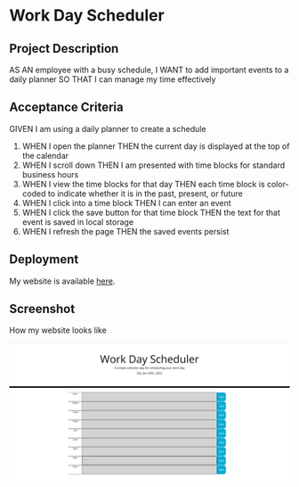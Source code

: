 # Work Day Scheduler

## Project Description

AS AN employee with a busy schedule, I WANT to add important events to a daily planner SO THAT I can manage my time effectively

## Acceptance Criteria

GIVEN I am using a daily planner to create a schedule

1. WHEN I open the planner THEN the current day is displayed at the top of the calendar
2. WHEN I scroll down THEN I am presented with time blocks for standard business hours
3. WHEN I view the time blocks for that day THEN each time block is color-coded to indicate whether it is in the past, present, or future
4. WHEN I click into a time block THEN I can enter an event
5. WHEN I click the save button for that time block THEN the text for that event is saved in local storage
6. WHEN I refresh the page THEN the saved events persist

## Deployment

My website is available [here](https://yipchisan.github.io/work-day-scheduler/).

## Screenshot

How my website looks like

![Screenshot](./asset/img/Capture.PNG)
